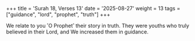 +++
title = 'Surah 18, Verses 13'
date = '2025-08-27'
weight = 13
tags = ["guidance", "lord", "prophet", "truth"]
+++

We relate to you ˹O Prophet˺ their story in truth. They were youths who truly believed in their Lord, and We increased them in guidance.